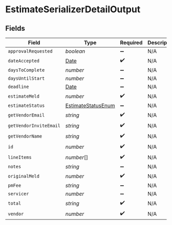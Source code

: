 # EstimateSerializerDetailOutput


## Fields

| Field                                                                                         | Type                                                                                          | Required                                                                                      | Description                                                                                   |
| --------------------------------------------------------------------------------------------- | --------------------------------------------------------------------------------------------- | --------------------------------------------------------------------------------------------- | --------------------------------------------------------------------------------------------- |
| `approvalRequested`                                                                           | *boolean*                                                                                     | :heavy_minus_sign:                                                                            | N/A                                                                                           |
| `dateAccepted`                                                                                | [Date](https://developer.mozilla.org/en-US/docs/Web/JavaScript/Reference/Global_Objects/Date) | :heavy_check_mark:                                                                            | N/A                                                                                           |
| `daysToComplete`                                                                              | *number*                                                                                      | :heavy_minus_sign:                                                                            | N/A                                                                                           |
| `daysUntilStart`                                                                              | *number*                                                                                      | :heavy_minus_sign:                                                                            | N/A                                                                                           |
| `deadline`                                                                                    | [Date](https://developer.mozilla.org/en-US/docs/Web/JavaScript/Reference/Global_Objects/Date) | :heavy_minus_sign:                                                                            | N/A                                                                                           |
| `estimateMeld`                                                                                | *number*                                                                                      | :heavy_check_mark:                                                                            | N/A                                                                                           |
| `estimateStatus`                                                                              | [EstimateStatusEnum](../../models/shared/estimatestatusenum.md)                               | :heavy_minus_sign:                                                                            | N/A                                                                                           |
| `getVendorEmail`                                                                              | *string*                                                                                      | :heavy_check_mark:                                                                            | N/A                                                                                           |
| `getVendorInviteEmail`                                                                        | *string*                                                                                      | :heavy_check_mark:                                                                            | N/A                                                                                           |
| `getVendorName`                                                                               | *string*                                                                                      | :heavy_check_mark:                                                                            | N/A                                                                                           |
| `id`                                                                                          | *number*                                                                                      | :heavy_check_mark:                                                                            | N/A                                                                                           |
| `lineItems`                                                                                   | *number*[]                                                                                    | :heavy_check_mark:                                                                            | N/A                                                                                           |
| `notes`                                                                                       | *string*                                                                                      | :heavy_minus_sign:                                                                            | N/A                                                                                           |
| `originalMeld`                                                                                | *number*                                                                                      | :heavy_check_mark:                                                                            | N/A                                                                                           |
| `pmFee`                                                                                       | *string*                                                                                      | :heavy_minus_sign:                                                                            | N/A                                                                                           |
| `servicer`                                                                                    | *number*                                                                                      | :heavy_minus_sign:                                                                            | N/A                                                                                           |
| `total`                                                                                       | *string*                                                                                      | :heavy_check_mark:                                                                            | N/A                                                                                           |
| `vendor`                                                                                      | *number*                                                                                      | :heavy_check_mark:                                                                            | N/A                                                                                           |